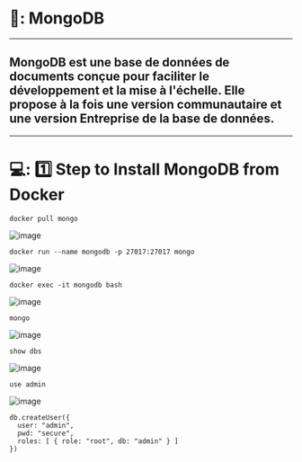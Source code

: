 # 🐝: MongoDB 
------
## MongoDB est une base de données de documents conçue pour faciliter le développement et la mise à l'échelle. Elle propose à la fois une version communautaire et une version Entreprise de la base de données.
------
# 💻: :one: Step to Install MongoDB from Docker
```
docker pull mongo

```
![image](pp1.PNG)

```
docker run --name mongodb -p 27017:27017 mongo

```
![image](pp1.PNG)

```
docker exec -it mongodb bash

```
![image](pp1.PNG)

```
mongo

```
![image](pp1.PNG)

```
show dbs

```
![image](pp1.PNG)

```
use admin

```
![image](pp1.PNG)

```
db.createUser({
  user: "admin", 
  pwd: "secure", 
  roles: [ { role: "root", db: "admin" } ]
})

```
